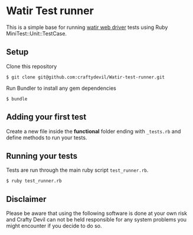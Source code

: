 # Watir Test runner

This is a simple base for running [watir web driver](http://watirwebdriver.com/) tests using Ruby MiniTest::Unit::TestCase.

## Setup

Clone this repository

    $ git clone git@github.com:craftydevil/Watir-test-runner.git

Run Bundler to install any gem dependencies

    $ bundle

## Adding your first test

Create a new file inside the **functional** folder ending with `_tests.rb` and define methods to run your tests.

## Running your tests

Tests are run through the main ruby script `test_runner.rb`.

    $ ruby test_runner.rb

## Disclaimer

Please be aware that using the following software is done at your own risk and Crafty Devil can not be held responsible for any system problems you might encounter if you decide to do so. 

